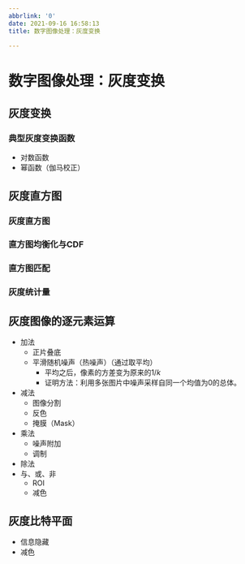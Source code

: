 ```yaml
---
abbrlink: '0'
date: 2021-09-16 16:58:13
title: 数字图像处理：灰度变换

---
```

# 数字图像处理：灰度变换
## 灰度变换
### 典型灰度变换函数
- 对数函数
- 幂函数（伽马校正）

## 灰度直方图
### 灰度直方图
### 直方图均衡化与CDF
### 直方图匹配
### 灰度统计量

## 灰度图像的逐元素运算
- 加法
  - 正片叠底
  - 平滑随机噪声（热噪声）（通过取平均）
    - 平均之后，像素的方差变为原来的$1/k$
    - 证明方法：利用多张图片中噪声采样自同一个均值为0的总体。
- 减法
  - 图像分割
  - 反色
  - 掩膜（Mask）
- 乘法
  - 噪声附加
  - 调制
- 除法
- 与、或、非
  - ROI
  - 减色

## 灰度比特平面
- 信息隐藏
- 减色